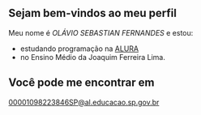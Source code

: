 ## Sejam bem-vindos ao meu perfil

Meu nome é _OLÁVIO SEBASTIAN FERNANDES_ e estou:
- estudando programação na [ALURA](www.alurastart.com.br)
- no Ensino Médio da Joaquim Ferreira Lima.

## Você pode me encontrar em
00001098223846SP@al.educacao.sp.gov.br

![]()
